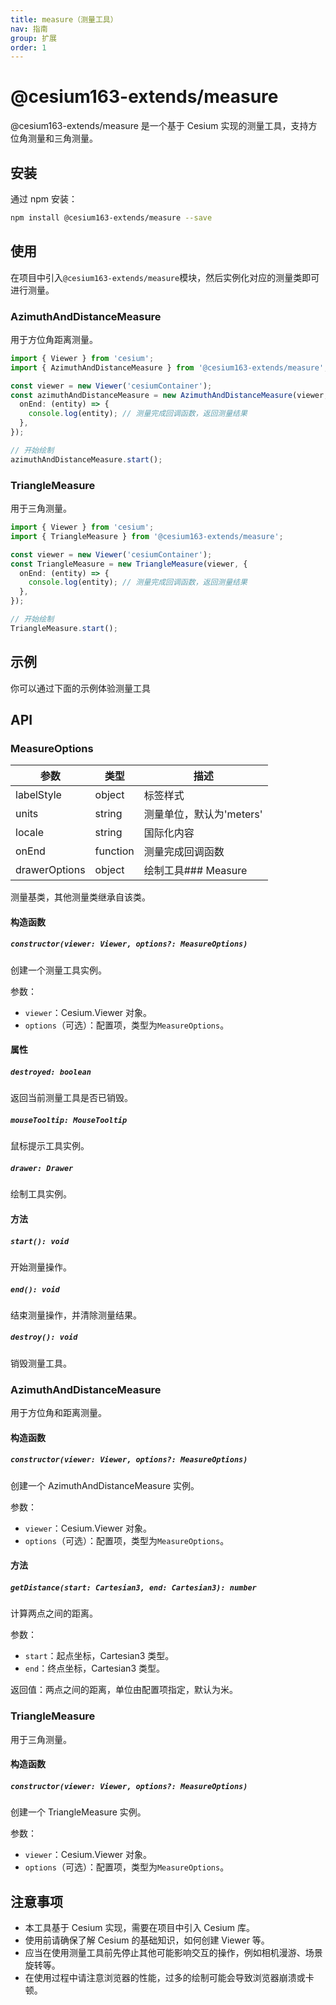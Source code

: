 ```yaml
---
title: measure（测量工具）
nav: 指南
group: 扩展
order: 1
---
```


# @cesium163-extends/measure

@cesium163-extends/measure 是一个基于 Cesium 实现的测量工具，支持方位角测量和三角测量。

## 安装

通过 npm 安装：

```bash
npm install @cesium163-extends/measure --save
```

## 使用

在项目中引入`@cesium163-extends/measure`模块，然后实例化对应的测量类即可进行测量。

### AzimuthAndDistanceMeasure

用于方位角距离测量。

```typescript
import { Viewer } from 'cesium';
import { AzimuthAndDistanceMeasure } from '@cesium163-extends/measure';

const viewer = new Viewer('cesiumContainer');
const azimuthAndDistanceMeasure = new AzimuthAndDistanceMeasure(viewer, {
  onEnd: (entity) => {
    console.log(entity); // 测量完成回调函数，返回测量结果
  },
});

// 开始绘制
azimuthAndDistanceMeasure.start();
```

### TriangleMeasure

用于三角测量。

```typescript
import { Viewer } from 'cesium';
import { TriangleMeasure } from '@cesium163-extends/measure';

const viewer = new Viewer('cesiumContainer');
const TriangleMeasure = new TriangleMeasure(viewer, {
  onEnd: (entity) => {
    console.log(entity); // 测量完成回调函数，返回测量结果
  },
});

// 开始绘制
TriangleMeasure.start();
```

## 示例

你可以通过下面的示例体验测量工具

<code src="@/components/Map/measure/index.tsx"></code>

## API

### MeasureOptions

| 参数          | 类型     | 描述                     |
| ------------- | -------- | ------------------------ |
| labelStyle    | object   | 标签样式                 |
| units         | string   | 测量单位，默认为'meters' |
| locale        | string   | 国际化内容               |
| onEnd         | function | 测量完成回调函数         |
| drawerOptions | object   | 绘制工具### Measure      |

测量基类，其他测量类继承自该类。

#### 构造函数

##### `constructor(viewer: Viewer, options?: MeasureOptions)`

创建一个测量工具实例。

参数：

- `viewer`：Cesium.Viewer 对象。
- `options`（可选）：配置项，类型为`MeasureOptions`。

#### 属性

##### `destroyed: boolean`

返回当前测量工具是否已销毁。

##### `mouseTooltip: MouseTooltip`

鼠标提示工具实例。

##### `drawer: Drawer`

绘制工具实例。

#### 方法

##### `start(): void`

开始测量操作。

##### `end(): void`

结束测量操作，并清除测量结果。

##### `destroy(): void`

销毁测量工具。

### AzimuthAndDistanceMeasure

用于方位角和距离测量。

#### 构造函数

##### `constructor(viewer: Viewer, options?: MeasureOptions)`

创建一个 AzimuthAndDistanceMeasure 实例。

参数：

- `viewer`：Cesium.Viewer 对象。
- `options`（可选）：配置项，类型为`MeasureOptions`。

#### 方法

##### `getDistance(start: Cartesian3, end: Cartesian3): number`

计算两点之间的距离。

参数：

- `start`：起点坐标，Cartesian3 类型。
- `end`：终点坐标，Cartesian3 类型。

返回值：两点之间的距离，单位由配置项指定，默认为米。

### TriangleMeasure

用于三角测量。

#### 构造函数

##### `constructor(viewer: Viewer, options?: MeasureOptions)`

创建一个 TriangleMeasure 实例。

参数：

- `viewer`：Cesium.Viewer 对象。
- `options`（可选）：配置项，类型为`MeasureOptions`。

## 注意事项

- 本工具基于 Cesium 实现，需要在项目中引入 Cesium 库。
- 使用前请确保了解 Cesium 的基础知识，如何创建 Viewer 等。
- 应当在使用测量工具前先停止其他可能影响交互的操作，例如相机漫游、场景旋转等。
- 在使用过程中请注意浏览器的性能，过多的绘制可能会导致浏览器崩溃或卡顿。
